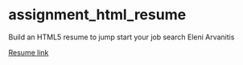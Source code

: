 # assignment_html_resume
Build an HTML5 resume to jump start your job search
Eleni Arvanitis
<html>
  <a href="https://github.com/DatGreekChick/assignment_html_resume/blob/master/resume.html
  ">Resume link</a>
</html>
